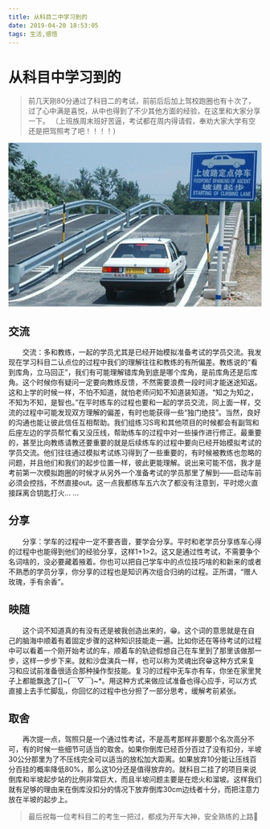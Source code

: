 ```yaml
---
title: 从科目二中学习到的
date: 2019-04-20 18:53:05
tags: 生活,感悟
---
```

# 从科目中学习到的
> 前几天刚80分通过了科目二的考试，前前后后加上驾校跑圈也有十次了，过了心中满是喜悦，从中也得到了不少其他方面的经验，在这里和大家分享一下。
> （上班族周末班好苦逼，考试都在周内得请假，奉劝大家大学有空还是把驾照考了吧！！！！）

![科目二](从科目二中学习到的/科目二.jpg)

<!--more-->
## 交流
&ensp;&ensp;&ensp;&ensp;交流：多和教练，一起的学员尤其是已经开始模拟准备考试的学员交流。我发现在学习科目二认点位的过程中我们的理解往往和教练的有所偏差。教练说的“看到库角，立马回正”，我们有可能理解错库角到底是哪个库角，是前库角还是后库角。这个时候你有疑问一定要向教练反馈，不然需要浪费一段时间才能迷途知返。这和上学的时候一样，不怕不知道，就怕老师问知不知道装知道。“知之为知之，不知为不知，是智也。”在平时练车的过程也要和一起的学员交流，同上面一样，交流的过程中可能发现双方理解的偏差，有时也能获得一些“独门绝技”。当然，良好的沟通也能让彼此信任互相帮助。我们组练习S弯和其他项目的时候都会有副驾和后座左边的学员帮忙看又没压线，帮助练车的过程中对一些操作进行修正。最重要的，甚至比向教练请教还要重要的就是后续练车的过程中要向已经开始模拟考试的学员交流。他们往往通过模拟考试练习得到了一些重要的，有时候被教练也忽略的问题，并且他们和我们的起步位置一样，彼此更能理解。说出来可能不信，我才是考前第一次模拟跑圈的时候才从另外一个准备考试的学员那里了解到——启动车前必须会控挡，不然直接out。这一点我都练车五六次了都没有注意到，平时熄火直接踩离合钥匙打火... ...

## 分享
&ensp;&ensp;&ensp;&ensp;分享：学车的过程中一定不要吝啬，要学会分享。平时和老学员分享练车心得的过程中也能得到他们的经验分享，这样1+1>2。这又是通过性考试，不需要争个名词啥的，没必要藏着掖着。你也可以把自己学车中的点位技巧啥的和新来的或者不熟悉的学员分享，你分享的过程也是知识再次组合归纳的过程。正所谓，“赠人玫瑰，手有余香”。

## 映随
&ensp;&ensp;&ensp;&ensp;这个词不知道真的有没有还是被我创造出来的，😁。这个词的意思就是在自己的脑海中顺着有着固定步骤的这种知识技能走一遍。比如你还在等待考试的过程中可以看着一个刚开始考试的车，顺着车的轨迹假想自己在车里到了那里该做那一步，这样一步步下来。就和沙盘演兵一样，也可以称为灵魂出窍😁这种方式来复习和应试前准备很适合那种操作型技能。复习的过程中无车亦有车，你坐在家里凳子上都能飘逸了[]~(￣▽￣)~*。用这种方式来做应试准备也得心应手，可以方式直接上去手忙脚乱，你回忆的过程中也分担了一部分思考，缓解考前紧张。

## 取舍
&ensp;&ensp;&ensp;&ensp;再次提一点，驾照只是一个通过性考试，不是高考那样非要那个名次高分不可，有的时候一些细节可适当的取舍。如果你倒库已经百分百过了没有扣分，半坡30公分那里为了不压线完全可以适当的放松加大距离。如果放弃10分能让压线百分百挂的概率降低80%，那么这10分还是值得放弃的。就科目二挂了的项目来说倒库和半坡起步站的比例非常巨大，而且半坡问题主要是在熄火和溜坡。这样我们就有足够的理由来在倒库没扣分的情况下放弃倒库30cm边线者十分，而把注意力放在半坡的起步上。

>最后祝每一位考科目二的考生一把过，都成为开车大神，安全熟练的上路🚀